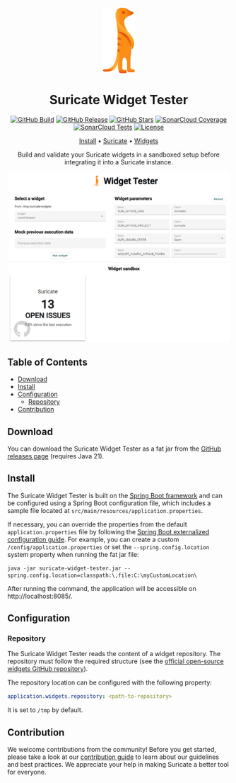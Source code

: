 <div align="center">

<img src=".readme/logo.png" alt="Suricate"/>

# Suricate Widget Tester

[![GitHub Build](https://img.shields.io/github/actions/workflow/status/michelin/suricate-widget-tester/push_master.yml?branch=master&logo=github&style=for-the-badge)](https://img.shields.io/github/actions/workflow/status/michelin/suricate-widget-tester/push_master.yml)
[![GitHub Release](https://img.shields.io/github/v/release/michelin/suricate-widget-tester?logo=github&style=for-the-badge)](https://github.com/michelin/suricate-widget-tester/releases)
[![GitHub Stars](https://img.shields.io/github/stars/michelin/suricate-widget-tester?logo=github&style=for-the-badge)](https://github.com/michelin/suricate)
[![SonarCloud Coverage](https://img.shields.io/sonar/coverage/michelin_suricate-widget-tester?logo=sonarcloud&server=https%3A%2F%2Fsonarcloud.io&style=for-the-badge)](https://sonarcloud.io/component_measures?id=michelin_suricate-widget-tester&metric=coverage&view=list)
[![SonarCloud Tests](https://img.shields.io/sonar/tests/michelin_suricate-widget-tester/master?server=https%3A%2F%2Fsonarcloud.io&style=for-the-badge&logo=sonarcloud)](https://sonarcloud.io/component_measures?metric=tests&view=list&id=michelin_suricate-widget-tester)
[![License](https://img.shields.io/badge/License-Apache%202.0-blue.svg?logo=apache&style=for-the-badge)](https://opensource.org/licenses/Apache-2.0)

[Install](#install) • [Suricate](https://github.com/michelin/suricate) • [Widgets](https://github.com/michelin/suricate-widgets)

Build and validate your Suricate widgets in a sandboxed setup before integrating it into a Suricate instance.

![Suricate widget tester](.readme/dashboard.png)

</div>

## Table of Contents

* [Download](#download)
* [Install](#install)
* [Configuration](#configuration)
  * [Repository](#repository)
* [Contribution](#contribution)

## Download

You can download the Suricate Widget Tester as a fat jar from the [GitHub releases page](https://github.com/michelin/suricate-widget-tester/releases) (requires Java 21).

## Install

The Suricate Widget Tester is built on the [Spring Boot framework](https://spring.io/) and can be configured using a Spring Boot
configuration file, which includes a sample file located at `src/main/resources/application.properties`.

If necessary, you can override the properties from the default `application.properties` file by following
the [Spring Boot externalized configuration guide](https://docs.spring.io/spring-boot/reference/features/external-config.html).
For example, you can create a custom  `/config/application.properties` or set the `--spring.config.location` system
property when running the fat jar file:

```console
java -jar suricate-widget-tester.jar --spring.config.location=classpath:\,file:C:\myCustomLocation\
```

After running the command, the application will be accessible on http://localhost:8085/.

## Configuration

### Repository

The Suricate Widget Tester reads the content of a widget repository. 
The repository must follow the required structure (see the [official open-source widgets GitHub repository](https://github.com/michelin/suricate-widgets)).

The repository location can be configured with the following property:

```yml
application.widgets.repository: <path-to-repository>
```

It is set to `/tmp` by default.

## Contribution

We welcome contributions from the community! Before you get started, please take a look at our [contribution guide](https://github.com/michelin/suricate-widget-tester/blob/master/CONTRIBUTING.md) to learn about our guidelines and best practices. We appreciate your help in making Suricate a better tool for everyone.
